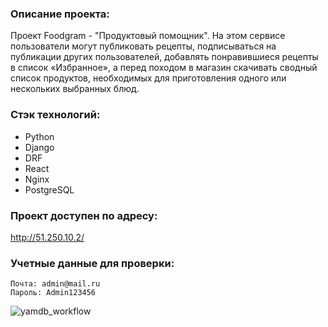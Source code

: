 ### Описание проекта:

Проект Foodgram - "Продуктовый помощник". 
На этом сервисе пользователи могут публиковать рецепты, подписываться на публикации других пользователей, добавлять понравившиеся рецепты в список «Избранное», а перед походом в магазин скачивать сводный список продуктов, необходимых для приготовления одного или нескольких выбранных блюд.

### Стэк технологий:

- Python
- Django
- DRF
- React
- Nginx
- PostgreSQL

### Проект доступен по адресу:
http://51.250.10.2/

### Учетные данные для проверки:
```
Почта: admin@mail.ru
Пароль: Admin123456
```

![yamdb_workflow](https://github.com/ponomarev-iv1986/yamdb_final/actions/workflows/yamdb_workflow.yml/badge.svg)